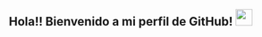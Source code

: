 <div align="center">
<h2> Hola!! Bienvenido a mi perfil de GitHub! <img src="https://github.com/](https://github.com/Josemascherpa/Josemascherpa/blob/main/hola.gif" width="30"></h2>
<!--
**Josemascherpa/Josemascherpa** is a ✨ _special_ ✨ repository because its `README.md` (this file) appears on your GitHub profile.

Here are some ideas to get you started:

- 🔭 I’m currently working on ...
- 🌱 I’m currently learning ...
- 👯 I’m looking to collaborate on ...
- 🤔 I’m looking for help with ...
- 💬 Ask me about ...
- 📫 How to reach me: ...
- 😄 Pronouns: ...
- ⚡ Fun fact: ...
-->
